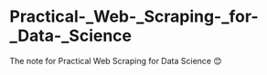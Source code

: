 # Practical-_Web-_Scraping-_for-_Data-_Science
The note for Practical Web Scraping for Data Science :blush:
